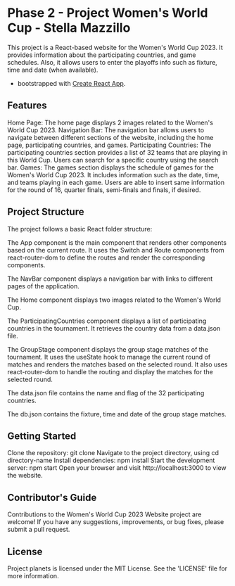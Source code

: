# Phase 2 - Project Women's World Cup - Stella Mazzillo

This project is a React-based website for the Women's World Cup 2023. It provides information about the participating countries, and game schedules. Also, it allows users to enter the playoffs info such as fixture, time and date (when available).
- bootstrapped with [Create React App](https://github.com/facebook/create-react-app).

## Features

Home Page: The home page displays 2 images related to the Women's World Cup 2023.
Navigation Bar: The navigation bar allows users to navigate between different sections of the website, including the home page, participating countries, and games.
Participating Countries: The participating countries section provides a list of 32 teams that are playing in this World Cup. Users can search for a specific country using the search bar.
Games: The games section displays the schedule of games for the Women's World Cup 2023. It includes information such as the date, time, and teams playing in each game. Users are able to insert same information for the round of 16, quarter finals, semi-finals and finals, if desired. 


## Project Structure

The project follows a basic React folder structure:

The App component is the main component that renders other components based on the current route. It uses the Switch and Route components from react-router-dom to define the routes and render the corresponding components.

The NavBar component displays a navigation bar with links to different pages of the application.

The Home component displays two images related to the Women's World Cup.

The ParticipatingCountries component displays a list of participating countries in the tournament. It retrieves the country data from a data.json file.

The GroupStage component displays the group stage matches of the tournament. It uses the useState hook to manage the current round of matches and renders the matches based on the selected round. It also uses react-router-dom to handle the routing and display the matches for the selected round.

The data.json file contains the name and flag of the 32 participating countries.

The db.json contains the fixture, time and date of the group stage matches.


## Getting Started

Clone the repository: git clone <repository-url>
Navigate to the project directory, using cd directory-name
Install dependencies: npm install
Start the development server: npm start
Open your browser and visit http://localhost:3000 to view the website.

## Contributor's Guide
Contributions to the Women's World Cup 2023 Website project are welcome! If you have any suggestions, improvements, or bug fixes, please submit a pull request.


## License
Project planets is licensed under the MIT License. See the 'LICENSE' file for more information.


